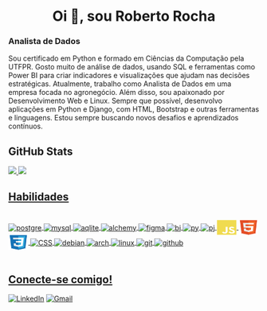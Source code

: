 <h1 align="center">Oi 👋, sou Roberto Rocha</h1>
<h3 align="left">Analista de Dados</h3>

Sou certificado em Python e formado em Ciências da Computação pela UTFPR. Gosto muito de análise de dados, usando SQL e ferramentas como Power BI para criar indicadores e visualizações que ajudam nas decisões estratégicas. Atualmente, trabalho como Analista de Dados em uma empresa focada no agronegócio.
Além disso, sou apaixonado por Desenvolvimento Web e Linux. Sempre que possível, desenvolvo aplicações em Python e Django, com HTML, Bootstrap e outras ferramentas e linguagens. Estou sempre buscando novos desafios e aprendizados contínuos.

## GitHub Stats
<div>
   <a href="https://github.com/beto86">
   <img height="180em" src="https://github-readme-stats.vercel.app/api?username=beto86&show_icons=true&theme=tokyonight&include_all_commits=true&count_private=true"/>
   <img height="180em" src="https://github-readme-stats.vercel.app/api/top-langs/?username=beto86&layout=compact&langs_count=6&theme=tokyonight"/>
</div>

## Habilidades
<div style="display: inline_block"><br>
  <img align="center" alt="postgre" height="30" width="40" src="https://cdn.jsdelivr.net/gh/devicons/devicon@latest/icons/postgresql/postgresql-original.svg" />        
  <img align="center" alt="mysql" height="30" width="40" src="https://cdn.jsdelivr.net/gh/devicons/devicon@latest/icons/mysql/mysql-original.svg" />
  <img align="center" alt="aqlite" height="30" width="40" src="https://cdn.jsdelivr.net/gh/devicons/devicon@latest/icons/sqlite/sqlite-original.svg" />
  <img align="center" alt="alchemy" height="30" width="40" src="https://cdn.jsdelivr.net/gh/devicons/devicon@latest/icons/sqlalchemy/sqlalchemy-original.svg" />
  <img align="center" alt="figma" height="30" width="40" src="https://cdn.jsdelivr.net/gh/devicons/devicon@latest/icons/figma/figma-original.svg" />        
  <img align="center" alt="bi" height="30" width="40" src="https://img.icons8.com/?size=100&id=qYfwpsRXEcpc&format=png&color=000000"/>        
  <img align="center" alt="py" height="30" width="40" src="https://cdn.jsdelivr.net/gh/devicons/devicon@latest/icons/python/python-original.svg" />
  <img align="center" alt="pj" height="30" width="40" src="https://cdn.jsdelivr.net/gh/devicons/devicon@latest/icons/django/django-plain.svg" />          
  <img align="center" alt="Js" height="30" width="40" src="https://raw.githubusercontent.com/devicons/devicon/master/icons/javascript/javascript-plain.svg">
  <img align="center" alt="HTML" height="30" width="40" src="https://raw.githubusercontent.com/devicons/devicon/master/icons/html5/html5-original.svg">
  <img align="center" alt="CSS" height="30" width="40" src="https://raw.githubusercontent.com/devicons/devicon/master/icons/css3/css3-original.svg">
  <img align="center" alt="CSS" height="30" width="40" src="https://cdn.jsdelivr.net/gh/devicons/devicon@latest/icons/bootstrap/bootstrap-original.svg"/>  
  <img align="center" alt="debian" height="30" width="40" src="https://cdn.jsdelivr.net/gh/devicons/devicon@latest/icons/debian/debian-original.svg" />
  <img align="center" alt="arch" height="30" width="40" src="https://cdn.jsdelivr.net/gh/devicons/devicon@latest/icons/archlinux/archlinux-original.svg" />
  <img align="center" alt="linux" height="30" width="40" src="https://cdn.jsdelivr.net/gh/devicons/devicon@latest/icons/linux/linux-original.svg" />
  <img align="center" alt="git" height="30" width="40" src="https://cdn.jsdelivr.net/gh/devicons/devicon@latest/icons/git/git-original.svg" />          
  <img align="center" alt="github" height="30" width="40" src="https://cdn.jsdelivr.net/gh/devicons/devicon@latest/icons/github/github-original.svg" />
                            
</div>
 
<br>
 
## Conecte-se comigo!
  [![LinkedIn](https://img.shields.io/badge/LinkedIn-0077B5?style=for-the-badge&logo=linkedin&logoColor=white)](https://www.linkedin.com/in/robertorochash86/)
  [![Gmail](https://img.shields.io/badge/Gmail-333333?style=for-the-badge&logo=gmail&logoColor=red)](mailto:beto.brava86@gmail.com)
